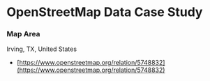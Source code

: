 # OpenStreetMap Data Case Study

### Map Area
Irving, TX, United States

- [https://www.openstreetmap.org/relation/5748832](https://www.openstreetmap.org/relation/5748832)